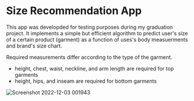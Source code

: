 # Size Recommendation App

This app was developded for testing purposes during my graduation project. It implements a simple but efficient algorithm to predict user's size of a certain product (garment) as a function of uses's body measuerments and brand's size chart.

Required measurements differ according to the type of the garment.

- height, chest, waist, neckline, and arm length are required for top garments 
- height, hips, and inseam are required for bottom garments


![Screenshot 2022-12-03 001943](https://user-images.githubusercontent.com/52406809/205399721-39b14d00-839f-4659-b2b9-7e8660e49e6a.png)
